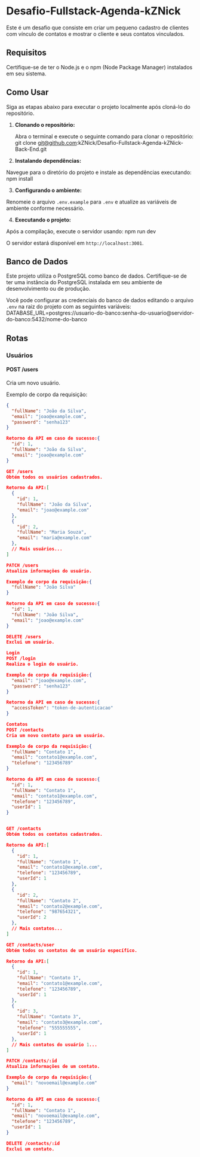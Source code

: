# Desafio-Fullstack-Agenda-kZNick

Este é um desafio que consiste em criar um pequeno cadastro de clientes com vínculo de contatos e mostrar o cliente e seus contatos vinculados.

## Requisitos

Certifique-se de ter o Node.js e o npm (Node Package Manager) instalados em seu sistema.

## Como Usar

Siga as etapas abaixo para executar o projeto localmente após cloná-lo do repositório.

1. **Clonando o repositório:**

   Abra o terminal e execute o seguinte comando para clonar o repositório: git clone git@github.com:kZNick/Desafio-Fullstack-Agenda-kZNick-Back-End.git


2. **Instalando dependências:**

Navegue para o diretório do projeto e instale as dependências executando: npm install

3. **Configurando o ambiente:**

Renomeie o arquivo `.env.example` para `.env` e atualize as variáveis de ambiente conforme necessário.


4. **Executando o projeto:**

Após a compilação, execute o servidor usando: npm run dev


O servidor estará disponível em `http://localhost:3001`.

## Banco de Dados

Este projeto utiliza o PostgreSQL como banco de dados. Certifique-se de ter uma instância do PostgreSQL instalada em seu ambiente de desenvolvimento ou de produção.

Você pode configurar as credenciais do banco de dados editando o arquivo `.env` na raiz do projeto com as seguintes variáveis: DATABASE_URL=postgres://usuario-do-banco:senha-do-usuario@servidor-do-banco:5432/nome-do-banco


## Rotas

### Usuários

#### POST /users

Cria um novo usuário.

Exemplo de corpo da requisição:
```json
{
  "fullName": "João da Silva",
  "email": "joao@example.com",
  "password": "senha123"
}

Retorno da API em caso de sucesso:{
  "id": 1,
  "fullName": "João da Silva",
  "email": "joao@example.com"
}

GET /users
Obtém todos os usuários cadastrados.

Retorno da API:[
  {
    "id": 1,
    "fullName": "João da Silva",
    "email": "joao@example.com"
  },
  {
    "id": 2,
    "fullName": "Maria Souza",
    "email": "maria@example.com"
  },
  // Mais usuários...
]

PATCH /users
Atualiza informações do usuário.

Exemplo de corpo da requisição:{
  "fullName": "João Silva"
}

Retorno da API em caso de sucesso:{
  "id": 1,
  "fullName": "João Silva",
  "email": "joao@example.com"
}

DELETE /users
Exclui um usuário.

Login
POST /login
Realiza o login do usuário.

Exemplo de corpo da requisição:{
  "email": "joao@example.com",
  "password": "senha123"
}

Retorno da API em caso de sucesso:{
  "accessToken": "token-de-autenticacao"
}

Contatos
POST /contacts
Cria um novo contato para um usuário.

Exemplo de corpo da requisição:{
  "fullName": "Contato 1",
  "email": "contato1@example.com",
  "telefone": "123456789"
}

Retorno da API em caso de sucesso:{
  "id": 1,
  "fullName": "Contato 1",
  "email": "contato1@example.com",
  "telefone": "123456789",
  "userId": 1
}


GET /contacts
Obtém todos os contatos cadastrados.

Retorno da API:[
  {
    "id": 1,
    "fullName": "Contato 1",
    "email": "contato1@example.com",
    "telefone": "123456789",
    "userId": 1
  },
  {
    "id": 2,
    "fullName": "Contato 2",
    "email": "contato2@example.com",
    "telefone": "987654321",
    "userId": 2
  },
  // Mais contatos...
]

GET /contacts/user
Obtém todos os contatos de um usuário específico.

Retorno da API:[
  {
    "id": 1,
    "fullName": "Contato 1",
    "email": "contato1@example.com",
    "telefone": "123456789",
    "userId": 1
  },
  {
    "id": 3,
    "fullName": "Contato 3",
    "email": "contato3@example.com",
    "telefone": "555555555",
    "userId": 1
  },
  // Mais contatos do usuário 1...
]

PATCH /contacts/:id
Atualiza informações de um contato.

Exemplo de corpo da requisição:{
  "email": "novoemail@example.com"
}

Retorno da API em caso de sucesso:{
  "id": 1,
  "fullName": "Contato 1",
  "email": "novoemail@example.com",
  "telefone": "123456789",
  "userId": 1
}

DELETE /contacts/:id
Exclui um contato.